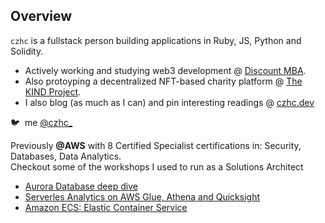 ## Overview 

`czhc` is a fullstack person building applications in Ruby, JS, Python and Solidity. 

* Actively working and studying web3 development @ [Discount MBA](https://github.com/czhc/bookmarks).
* Also protoyping a decentralized NFT-based charity platform @ [The KIND Project](https://github.com/czhc/thekindproject).
* I also blog (as much as I can) and pin interesting readings @ [czhc.dev](https://czhc.dev)

🐦 ‎ me [@czhc_](https://www.twitter.com/czhc_)

Previously **@AWS** with 8 Certified Specialist certifications in: Security, Databases, Data Analytics.\
Checkout some of the workshops I used to run as a Solutions Architect

* [Aurora Database deep dive](https://github.com/czhc/aurora-deep-dive)
* [Serverles Analytics on AWS Glue, Athena and Quicksight](https://github.com/czhc/serverless-datalake-on-aws)
* [Amazon ECS: Elastic Container Service](https://github.com/czhc/ecs-lab)
